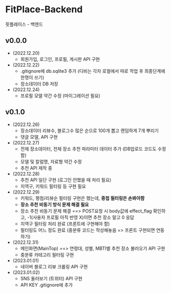 # FitPlace-Backend
핏플레이스 - 백엔드

## **v0.0.0**
- (2022.12.20)
  - 회원가입, 로그인, 프로필, 게시판 API 구현
- (2022.12.22)
  - .gitignore에 db.sqlite3 추가 (디비는 각자 로컬에서 따로 작업 후 최종단계에 한명이 쓰기)
  - 장소데이터 DB 저장
- (2022.12.24)
  - 프로필 모델 약간 수정 (마이그레이션 필요)

## **v0.1.0**
- (2022.12.26)
  - 장소데이터 리뷰수, 블로그수 많은 순으로 100개 뽑고 랜덤하게 7개 뿌리기
  - 댓글 모델, API 구현
- (2022.12.27)
  - 전체 장소데이터, 전체 장소 추천 파라미터 데이터 추가 (DB업로드 코드도 수정함)
  - 모델 및 칼럼명, 자료형 약간 수정
  - 추천 API 제작 중
- (2022.12.28)
  - 추천 API 일단 구현 (로그인 안했을 때 처리 필요)
  - 지역구, 키워드 필터링 등 구현 필요
- (2022.12.29)
  - 키워드, 평점/리뷰순 필터링 구현은 했는데, **중첩 필터링은 손봐야함**
  - **장소 추천 비동기 방식 문제 해결 필요**
  - 장소 추천 비동기 문제 해결 ==> POST요청 시 body값에 effect_flag 확인하고, -1(사용자 프로필 아직 반영 X)이면 추천 장소 말고 0 응답
  - 지역구 필터링 처리 완료 (프론트에 구현해야 함)
  - 필터링도 어느 정도 완료 (중분류 코드는 작성해놓음 => 프론트 구현되면 연동하기)
- (2022.12.31)
  - 메인화면(MainTop) ==> 연령대, 성별, MBTI별 추천 장소 불러오기 API 구현
  - 중분류 카테고리 필터링 구현
- (2023.01.01)
  - 네이버 블로그 리뷰 크롤링 API 구현
- (2023.01.02)
  - SNS 둘러보기 (트위터) API 구현
  - API KEY .gitignore에 추가
